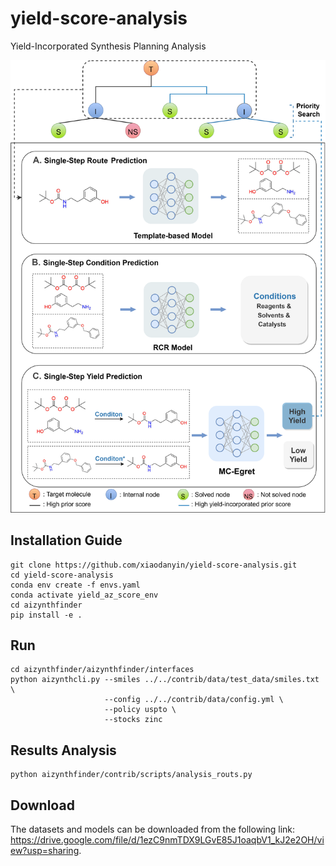 # yield-score-analysis
Yield-Incorporated Synthesis Planning Analysis

![yield-score-analysis](./pipeline.png)

## Installation Guide
```
git clone https://github.com/xiaodanyin/yield-score-analysis.git
cd yield-score-analysis
conda env create -f envs.yaml
conda activate yield_az_score_env
cd aizynthfinder
pip install -e .

```
## Run
```
cd aizynthfinder/aizynthfinder/interfaces
python aizynthcli.py --smiles ../../contrib/data/test_data/smiles.txt \
                     --config ../../contrib/data/config.yml \
                     --policy uspto \
                     --stocks zinc
```
## Results Analysis
```
python aizynthfinder/contrib/scripts/analysis_routs.py
```
## Download
The datasets and models can be downloaded from the following link: https://drive.google.com/file/d/1ezC9nmTDX9LGvE85J1oaqbV1_kJ2e2OH/view?usp=sharing.